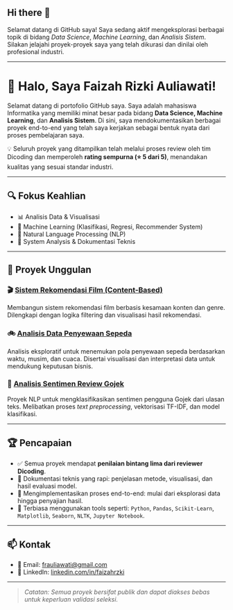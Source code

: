 ## Hi there 👋

Selamat datang di GitHub saya! Saya sedang aktif mengeksplorasi berbagai topik di bidang *Data Science*, *Machine Learning*, dan *Analisis Sistem*. Silakan jelajahi proyek-proyek saya yang telah dikurasi dan dinilai oleh profesional industri.

---

# 👋 Halo, Saya Faizah Rizki Auliawati!

Selamat datang di portofolio GitHub saya. Saya adalah mahasiswa Informatika yang memiliki minat besar pada bidang **Data Science, Machine Learning**, dan **Analisis Sistem**. Di sini, saya mendokumentasikan berbagai proyek end-to-end yang telah saya kerjakan sebagai bentuk nyata dari proses pembelajaran saya.

💡 Seluruh proyek yang ditampilkan telah melalui proses review oleh tim Dicoding dan memperoleh **rating sempurna (⭐ 5 dari 5)**, menandakan kualitas yang sesuai standar industri.

---

## 🔍 Fokus Keahlian

- 📊 Analisis Data & Visualisasi
- 🧠 Machine Learning (Klasifikasi, Regresi, Recommender System)
- 💬 Natural Language Processing (NLP)
- 🧩 System Analysis & Dokumentasi Teknis

---

## 📌 Proyek Unggulan

### 🎬 [Sistem Rekomendasi Film (Content-Based)](https://github.com/faizah-ra/sistem-rekomendasi-film)
Membangun sistem rekomendasi film berbasis kesamaan konten dan genre. Dilengkapi dengan logika filtering dan visualisasi hasil rekomendasi.

### 🚲 [Analisis Data Penyewaan Sepeda](https://github.com/faizah-ra/data-analytics-bike-sharing)
Analisis eksploratif untuk menemukan pola penyewaan sepeda berdasarkan waktu, musim, dan cuaca. Disertai visualisasi dan interpretasi data untuk mendukung keputusan bisnis.

### 💬 [Analisis Sentimen Review Gojek](https://github.com/faizah-ra/analisis-sentimen-gojek)
Proyek NLP untuk mengklasifikasikan sentimen pengguna Gojek dari ulasan teks. Melibatkan proses *text preprocessing*, vektorisasi TF-IDF, dan model klasifikasi.

---

## 🏆 Pencapaian

- ✅ Semua proyek mendapat **penilaian bintang lima dari reviewer Dicoding**.
- 📄 Dokumentasi teknis yang rapi: penjelasan metode, visualisasi, dan hasil evaluasi model.
- 🔁 Mengimplementasikan proses end-to-end: mulai dari eksplorasi data hingga penyajian hasil.
- 🔧 Terbiasa menggunakan tools seperti: `Python`, `Pandas`, `Scikit-Learn`, `Matplotlib`, `Seaborn`, `NLTK`, `Jupyter Notebook`.

---

## 📫 Kontak

- 📧 Email: frauliawati@gmail.com  
- 💼 LinkedIn: [linkedin.com/in/faizahrzki](https://linkedin.com/in/faizahrzki)  

---

> *Catatan: Semua proyek bersifat publik dan dapat diakses bebas untuk keperluan validasi seleksi.*
